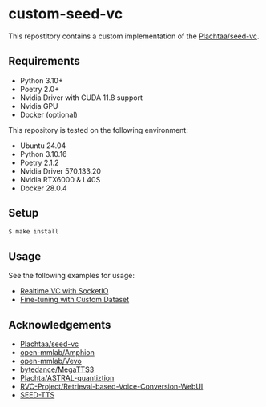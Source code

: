 # custom-seed-vc

This repostitory contains a custom implementation of the [Plachtaa/seed-vc](https://github.com/Plachtaa/seed-vc).

## Requirements

- Python 3.10+
- Poetry 2.0+
- Nvidia Driver with CUDA 11.8 support
- Nvidia GPU
- Docker (optional)

This repository is tested on the following environment:

- Ubuntu 24.04
- Python 3.10.16
- Poetry 2.1.2
- Nvidia Driver 570.133.20
- Nvidia RTX6000 & L40S
- Docker 28.0.4

## Setup

```bash
$ make install
```

## Usage

See the following examples for usage:

- [Realtime VC with SocketIO](./examples/realtime-vc-via-socketio)
- [Fine-tuning with Custom Dataset](./examples/fine-tuning)

## Acknowledgements

- [Plachtaa/seed-vc](https://github.com/Plachtaa/seed-vc)
- [open-mmlab/Amphion](https://github.com/open-mmlab/Amphion)
- [open-mmlab/Vevo](https://github.com/open-mmlab/Amphion/tree/main/models/vc/vevo)
- [bytedance/MegaTTS3](https://github.com/bytedance/MegaTTS3)
- [Plachta/ASTRAL-quantiztion](https://github.com/Plachtaa/ASTRAL-quantization)
- [RVC-Project/Retrieval-based-Voice-Conversion-WebUI](https://github.com/RVC-Project/Retrieval-based-Voice-Conversion-WebUI)
- [SEED-TTS](https://arxiv.org/abs/2406.02430)
